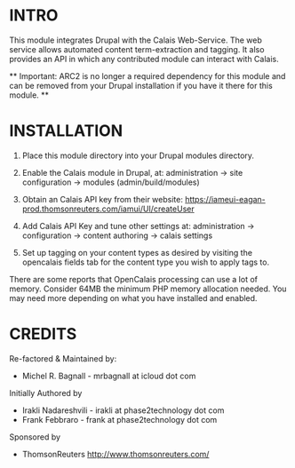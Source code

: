 INTRO
=====
 
This module integrates Drupal with the Calais Web-Service. The web
service allows automated content term-extraction and tagging. It also 
provides an API in which any contributed module can interact with Calais.

** Important: ARC2 is no longer a required dependency for this module and can
be removed from your Drupal installation if you have it there for this module. **

INSTALLATION
============
1) Place this module directory into your Drupal modules directory.

2) Enable the Calais module in Drupal, at:
   administration -> site configuration -> modules (admin/build/modules)

3) Obtain an Calais API key from their website:
   https://iameui-eagan-prod.thomsonreuters.com/iamui/UI/createUser

4) Add Calais API Key and tune other settings at:
   administration -> configuration -> content authoring -> calais settings

5) Set up tagging on your content types as desired by visiting the opencalais fields
   tab for the content type you wish to apply tags to.

There are some reports that OpenCalais processing can use a lot of memory.
Consider 64MB the minimum PHP memory allocation needed. You may need more 
depending on what you have installed and enabled.

CREDITS
========
Re-factored & Maintained by:
  - Michel R. Bagnall - mrbagnall at icloud dot com  

Initially Authored by
  - Irakli Nadareshvili - irakli at phase2technology dot com
  - Frank Febbraro - frank at phase2technology dot com

Sponsored by
  - ThomsonReuters <http://www.thomsonreuters.com/>
